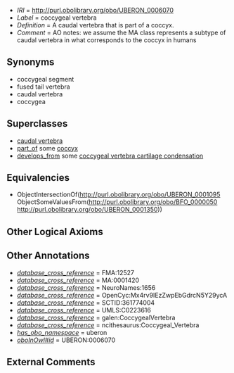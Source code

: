  * *IRI* = http://purl.obolibrary.org/obo/UBERON_0006070
 * *Label* = coccygeal vertebra
 * *Definition* = A caudal vertebra that is part of a coccyx.
 * *Comment* = AO notes: we assume the MA class represents a subtype of caudal vertebra in what corresponds to the coccyx in humans

## Synonyms

 * coccygeal segment
 * fused tail vertebra
 * caudal vertebra
 * coccygea

## Superclasses

 * [caudal vertebra](../../UBERON/95/UBERON_0001095.md)
 * [part_of](../../BFO/50/BFO_0000050.md) some [coccyx](../../UBERON/50/UBERON_0001350.md)
 * [develops_from](../../RO/02/RO_0002202.md) some [coccygeal vertebra cartilage condensation](../../UBERON/17/UBERON_0013517.md)

## Equivalencies

 * ObjectIntersectionOf(<http://purl.obolibrary.org/obo/UBERON_0001095> ObjectSomeValuesFrom(<http://purl.obolibrary.org/obo/BFO_0000050> <http://purl.obolibrary.org/obo/UBERON_0001350>))

## Other Logical Axioms


## Other Annotations

 * *[database_cross_reference](../../ef/oboInOwl#hasDbXref.md)* = FMA:12527
 * *[database_cross_reference](../../ef/oboInOwl#hasDbXref.md)* = MA:0001420
 * *[database_cross_reference](../../ef/oboInOwl#hasDbXref.md)* = NeuroNames:1656
 * *[database_cross_reference](../../ef/oboInOwl#hasDbXref.md)* = OpenCyc:Mx4rv9IEzZwpEbGdrcN5Y29ycA
 * *[database_cross_reference](../../ef/oboInOwl#hasDbXref.md)* = SCTID:361774004
 * *[database_cross_reference](../../ef/oboInOwl#hasDbXref.md)* = UMLS:C0223616
 * *[database_cross_reference](../../ef/oboInOwl#hasDbXref.md)* = galen:CoccygealVertebra
 * *[database_cross_reference](../../ef/oboInOwl#hasDbXref.md)* = ncithesaurus:Coccygeal_Vertebra
 * *[has_obo_namespace](../../ce/oboInOwl#hasOBONamespace.md)* = uberon
 * *[oboInOwl#id](../../id/oboInOwl#id.md)* = UBERON:0006070

## External Comments

